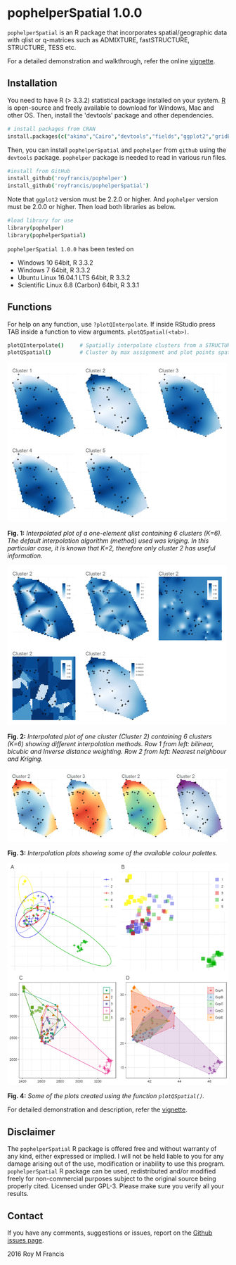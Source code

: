 # pophelperSpatial 1.0.0

`pophelperSpatial` is an R package that incorporates spatial/geographic data with qlist or q-matrices such as ADMIXTURE, fastSTRUCTURE, STRUCTURE, TESS etc.  

For a detailed demonstration and walkthrough, refer the online [vignette](http://royfrancis.github.io/pophelperSpatial/).  

## Installation  
You need to have R (> 3.3.2) statistical package installed on your system. [R](https://www.r-project.org/) is open-source and freely available to download for Windows, Mac and other OS. Then, install the 'devtools' package and other dependencies.  

```coffee
# install packages from CRAN
install.packages(c("akima","Cairo","devtools","fields","ggplot2","gridExtra","gtable","PBSmapping","spatstat","tidyr"),dependencies=T)
```

Then, you can install `pophelperSpatial` and `pophelper` from `github` using the `devtools` package. `pophelper` package is needed to read in various run files.

```coffee
#install from GitHub
install_github('royfrancis/pophelper')
install_github('royfrancis/pophelperSpatial')
```

Note that `ggplot2` version must be 2.2.0 or higher. And `pophelper` version must be 2.0.0 or higher. Then load both libraries as below.

```coffee
#load library for use
library(pophelper)
library(pophelperSpatial)
```

`pophelperSpatial 1.0.0` has been tested on  

+ Windows 10 64bit, R 3.3.2  
+ Windows 7 64bit, R 3.3.2  
+ Ubuntu Linux 16.04.1 LTS 64bit, R 3.3.2  
+ Scientific Linux 6.8 (Carbon) 64bit, R 3.3.1  

## Functions

For help on any function, use `?plotQInterpolate`. If inside RStudio press TAB inside a function to view arguments. `plotQSpatial(<tab>)`.  
 
```coffee
plotQInterpolate()     # Spatially interpolate clusters from a STRUCTURE/TESS run file
plotQSpatial()         # Cluster by max assignment and plot points spatially
```  

![plotq-interpolate](vignettes/plotq-interpolate-join.png)  

__Fig. 1:__ *Interpolated plot of a one-element qlist containing 6 clusters (K=6). The default interpolation algorithm (method) used was kriging. In this particular case, it is known that K=2, therefore only cluster 2 has useful information.*  

![plotq-interpolate-methods](vignettes/plotq-interpolate-methods.png)  

__Fig. 2:__ *Interpolated plot of one cluster (Cluster 2) containing 6 clusters (K=6) showing different interpolation methods. Row 1 from left: bilinear, bicubic and Inverse distance weighting. Row 2 from left: Nearest neighbour and Kriging.*  

![plotq-interpolate-colours](vignettes/plotq-interpolate-customcolours.png)  

__Fig. 3:__ *Interpolation plots showing some of the available colour palettes.*  

![plotq-spatial](vignettes/plotq-spatial.png)  

__Fig. 4:__ *Some of the plots created using the function `plotQSpatial()`.*  

For detailed demonstration and description, refer the [vignette](http://royfrancis.github.io/pophelperSpatial/).  

## Disclaimer  

The `pophelperSpatial` R package is offered free and without warranty of any kind, either expressed or implied. I will not be held liable to you for any damage arising out of the use, modification or inability to use this program. `pophelperSpatial` R package can be used, redistributed and/or modified freely for non-commercial purposes subject to the original source being properly cited. Licensed under GPL-3. Please make sure you verify all your results.  

## Contact  

If you have any comments, suggestions or issues, report on the [Github issues page](https://github.com/royfrancis/pophelperSpatial/issues).  

2016 Roy M Francis  
